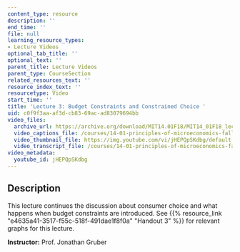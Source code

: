 ```yaml
---
content_type: resource
description: ''
end_time: ''
file: null
learning_resource_types:
- Lecture Videos
optional_tab_title: ''
optional_text: ''
parent_title: Lecture Videos
parent_type: CourseSection
related_resources_text: ''
resource_index_text: ''
resourcetype: Video
start_time: ''
title: 'Lecture 3: Budget Constraints and Constrained Choice '
uid: c0f9f3aa-af3d-cb83-69ac-ad83079694bb
video_files:
  archive_url: https://archive.org/download/MIT14.01F18/MIT14_01F18_lec03_300k.mp4
  video_captions_file: /courses/14-01-principles-of-microeconomics-fall-2018/6e9158193cef5ec396e4bf6a350a47d1_jHEPQpSKdbg.vtt
  video_thumbnail_file: https://img.youtube.com/vi/jHEPQpSKdbg/default.jpg
  video_transcript_file: /courses/14-01-principles-of-microeconomics-fall-2018/0fa3ffbb6017171951b89ef78db3f6dc_jHEPQpSKdbg.pdf
video_metadata:
  youtube_id: jHEPQpSKdbg
---
```


Description
-----------

This lecture continues the discussion about consumer choice and what happens when budget constraints are introduced. See {{% resource_link "e4635a41-3517-f55c-518f-491dae1f8f0a" "Handout 3" %}} for relevant graphs for this lecture.  

**Instructor:** Prof. Jonathan Gruber

